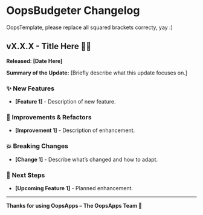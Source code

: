 # OopsBudgeter Changelog 
OopsTemplate, please replace all squared brackets correcty, yay :)

## vX.X.X - Title Here 🚀🔥
**Released: [Date Here]**

**Summary of the Update:**
[Briefly describe what this update focuses on.]

### ✨ **New Features**
- **[Feature 1]** - Description of new feature.
  
### 🔄 **Improvements & Refactors**
- **[Improvement 1]** - Description of enhancement.

### 💥 **Breaking Changes**
- **[Change 1]** - Describe what’s changed and how to adapt.

### 📢 **Next Steps**
- **[Upcoming Feature 1]** - Planned enhancement.

---
**Thanks for using OopsApps – The OopsApps Team 💜**
